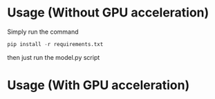 # Usage (Without GPU acceleration)

Simply run the command

```python
pip install -r requirements.txt
```

then just run the model.py script

# Usage (With GPU acceleration)
